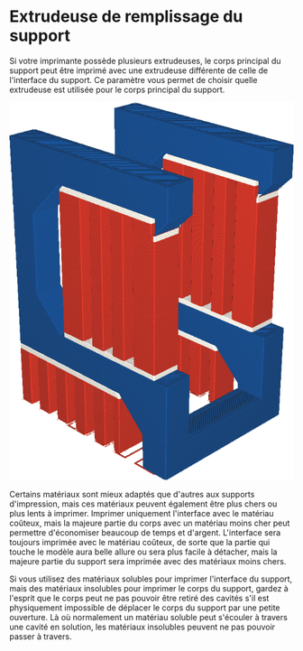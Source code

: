 Extrudeuse de remplissage du support
====
Si votre imprimante possède plusieurs extrudeuses, le corps principal du support peut être imprimé avec une extrudeuse différente de celle de l'interface du support. Ce paramètre vous permet de choisir quelle extrudeuse est utilisée pour le corps principal du support.

![Le corps du support est imprimé en rouge, mais l'interface en blanc](../../../articles/images/support_infill_extruder_nr.png)

Certains matériaux sont mieux adaptés que d'autres aux supports d'impression, mais ces matériaux peuvent également être plus chers ou plus lents à imprimer. Imprimer uniquement l'interface avec le matériau coûteux, mais la majeure partie du corps avec un matériau moins cher peut permettre d'économiser beaucoup de temps et d'argent. L'interface sera toujours imprimée avec le matériau coûteux, de sorte que la partie qui touche le modèle aura belle allure ou sera plus facile à détacher, mais la majeure partie du support sera imprimée avec des matériaux moins chers.

Si vous utilisez des matériaux solubles pour imprimer l'interface du support, mais des matériaux insolubles pour imprimer le corps du support, gardez à l'esprit que le corps peut ne pas pouvoir être retiré des cavités s'il est physiquement impossible de déplacer le corps du support par une petite ouverture. Là où normalement un matériau soluble peut s'écouler à travers une cavité en solution, les matériaux insolubles peuvent ne pas pouvoir passer à travers.
